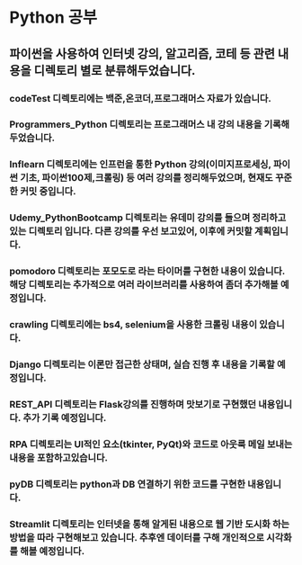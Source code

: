 # Python 공부
## 파이썬을 사용하여 인터넷 강의, 알고리즘, 코테 등 관련 내용을 디렉토리 별로 분류해두었습니다.   
### codeTest 디렉토리에는 백준,온코더,프로그래머스 자료가 있습니다.   
### Programmers_Python 디렉토리는 프로그래머스 내 강의 내용을 기록해두었습니다.   
### Inflearn 디렉토리에는 인프런을 통한 Python 강의(이미지프로세싱, 파이썬 기초, 파이썬100제,크롤링) 등 여러 강의를 정리해두었으며, 현재도 꾸준한 커밋 중입니다.   
### Udemy_PythonBootcamp 디렉토리는 유데미 강의를 들으며 정리하고있는 디렉토리 입니다. 다른 강의를 우선 보고있어, 이후에 커밋할 계획입니다.   
### pomodoro 디렉토리는 포모도로 라는 타이머를 구현한 내용이 있습니다. 해당 디렉토리는 추가적으로 여러 라이브러리를 사용하여 좀더 추가해볼 예정입니다.   
### crawling 디렉토리에는 bs4, selenium을 사용한 크롤링 내용이 있습니다.   
### Django 디렉토리는 이론만 접근한 상태며, 실습 진행 후 내용을 기록할 예정입니다.   
### REST_API 디렉토리는 Flask강의를 진행하며 맛보기로 구현했던 내용입니다. 추가 기록 예정입니다.   
### RPA 디렉토리는 UI적인 요소(tkinter, PyQt)와 코드로 아웃룩 메일 보내는 내용을 포함하고있습니다.   
### pyDB 디렉토리는 python과 DB 연결하기 위한 코드를 구현한 내용입니다.   
### Streamlit 디렉토리는 인터넷을 통해 알게된 내용으로 웹 기반 도시화 하는 방법을 따라 구현해보고 있습니다. 추후엔 데이터를 구해 개인적으로 시각화를 해볼 예정입니다.   



